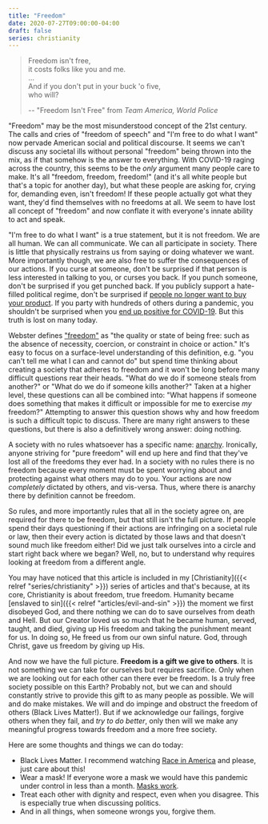 ```yaml
---
title: "Freedom"
date: 2020-07-27T09:00:00-04:00
draft: false
series: christianity
---
```


> Freedom isn't free,  
> it costs folks like you and me.  
> ...  
> And if you don't put in your buck 'o five,  
> who will?
>
> -- "Freedom Isn't Free" from *Team America, World Police*

"Freedom" may be the most misunderstood concept of the 21st century. The calls and cries of "freedom of speech" and "I'm free to do what I want" now pervade American social and political discourse. It seems we can't discuss any societal ills without personal "freedom" being thrown into the mix, as if that somehow is the answer to everything. With COVID-19 raging across the country, this seems to be the *only* argument many people care to make. It's all "freedom, freedom, freedom!" (and it's all white people but that's a topic for another day), but what these people are asking for, crying for, demanding even, isn't freedom! If these people actually got what they want, they'd find themselves with no freedoms at all. We seem to have lost all concept of "freedom" and now conflate it with everyone's innate ability to act and speak.

"I'm free to do what I want" is a true statement, but it is not freedom. We are all human. We can all communicate. We can all participate in society. There is little that physically restrains us from saying or doing whatever we want. More importantly though, we are also free to suffer the consequences of our actions. If you curse at someone, don't be surprised if that person is less interested in talking to you, or curses you back. If you punch someone, don't be surprised if you get punched back. If you publicly support a hate-filled political regime, don't be surprised if [people no longer want to buy your product](https://www.nbcnews.com/news/latino/latinos-boycotting-goya-say-it-s-not-about-politics-it-n1234052). If you party with hundreds of others during a pandemic, you shouldn't be surprised when you [end up positive for COVID-19](https://www.detroitnews.com/story/news/local/michigan/2020/07/10/several-test-positive-virus-after-torch-lake-july-4-celebration/5418980002/). But this truth is lost on many today.

Webster defines ["freedom"](https://www.merriam-webster.com/dictionary/freedom) as "the quality or state of being free: such as the absence of necessity, coercion, or constraint in choice or action." It's easy to focus on a surface-level understanding of this definition, e.g. "you can't tell me what I can and cannot do" but spend time thinking about creating a society that adheres to freedom and it won't be long before many difficult questions rear their heads. "What do we do if someone steals from another?" or "What do we do if someone kills another?" Taken at a higher level, these questions can all be combined into: "What happens if someone does something that makes it difficult or impossible for me to exercise *my* freedom?" Attempting to answer this question shows why and how freedom is such a difficult topic to discuss. There are many right answers to these questions, but there is also a definitively wrong answer: doing nothing.

A society with no rules whatsoever has a specific name: [anarchy](https://www.merriam-webster.com/dictionary/anarchy). Ironically, anyone striving for "pure freedom" will end up here and find that they've lost all of the freedoms they ever had. In a society with no rules there is no freedom because every moment must be spent worrying about and protecting against what others may do to you. Your actions are now *completely* dictated by others, and vis-versa. Thus, where there is anarchy there by definition cannot be freedom.

So rules, and more importantly rules that all in the society agree on, are required for there to be freedom, but that still isn't the full picture. If people spend their days questioning if their actions are infringing on a societal rule or law, then their every action is dictated by those laws and that doesn't sound much like freedom either! Did we just talk ourselves into a circle and start right back where we began? Well, no, but to understand why requires looking at freedom from a different angle.

You may have noticed that this article is included in my [Christianity]({{< relref "series/christianity" >}}) series of articles and that's because, at its core, Christianity is about freedom, true freedom. Humanity became [enslaved to sin]({{< relref "articles/evil-and-sin" >}}) the moment we first disobeyed God, and there nothing we can do to save ourselves from death and Hell. But our Creator loved us so much that he became human, served, taught, and died, giving up His freedom and taking the punishment meant for us. In doing so, He freed us from our own sinful nature. God, through Christ, gave us freedom by giving up His.

And now we have the full picture. **Freedom is a gift we give to others**. It is not something we can take for ourselves but requires sacrifice. Only when we are looking out for each other can there ever be freedom. Is a truly free society possible on this Earth? Probably not, but we can and should constantly strive to provide this gift to as many people as possible. We will and do make mistakes. We will and do impinge and obstruct the freedom of others (Black Lives Matter!). But if we acknowledge our failings, forgive others when they fail, and *try to do better*, only then will we make any meaningful progress towards freedom and a more free society.

Here are some thoughts and things we can do today:

* Black Lives Matter. I recommend watching [Race in America](https://www.youtube.com/watch?v=AGUwcs9qJXY) and please, just care about this!
* Wear a mask! If everyone wore a mask we would have this pandemic under control in less than a month. [Masks work](https://www.cdc.gov/mmwr/volumes/69/wr/mm6928e2.htm).
* Treat each other with dignity and respect, even when you disagree. This is especially true when discussing politics.
* And in all things, when someone wrongs you, forgive them.
